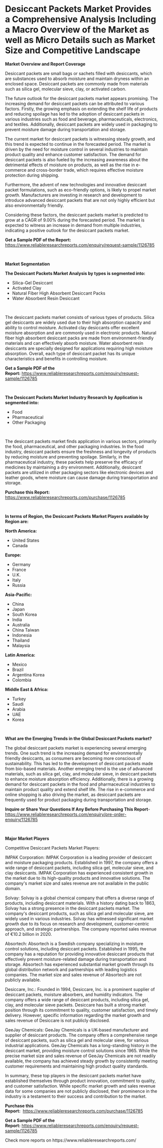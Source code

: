 <p><h1>Desiccant Packets Market Provides a Comprehensive Analysis Including a Macro Overview of the Market as well as Micro Details such as Market Size and Competitive Landscape</h1></p><p><strong>Market Overview and Report Coverage</strong></p>
<p><p>Desiccant packets are small bags or sachets filled with desiccants, which are substances used to absorb moisture and maintain dryness within an enclosed space. Desiccant packets are commonly made from materials such as silica gel, molecular sieve, clay, or activated carbon.</p><p>The future outlook for the desiccant packets market appears promising. The increasing demand for desiccant packets can be attributed to various factors. Firstly, the growing emphasis on extending the shelf life of products and reducing spoilage has led to the adoption of desiccant packets in various industries such as food and beverage, pharmaceuticals, electronics, and textiles. Additionally, desiccant packets are widely used in packaging to prevent moisture damage during transportation and storage.</p><p>The current market for desiccant packets is witnessing steady growth, and this trend is expected to continue in the forecasted period. The market is driven by the need for moisture control in several industries to maintain product quality and enhance customer satisfaction. The demand for desiccant packets is also fueled by the increasing awareness about the detrimental effects of moisture on products, as well as the rise in e-commerce and cross-border trade, which requires effective moisture protection during shipping.</p><p>Furthermore, the advent of new technologies and innovative desiccant packet formulations, such as eco-friendly options, is likely to propel market growth. Manufacturers are investing in research and development to introduce advanced desiccant packets that are not only highly efficient but also environmentally friendly.</p><p>Considering these factors, the desiccant packets market is predicted to grow at a CAGR of 9.00% during the forecasted period. The market is expected to witness an increase in demand from multiple industries, indicating a positive outlook for the desiccant packets market.</p></p>
<p><strong>Get a Sample PDF of the Report:</strong> <a href="https://www.reliableresearchreports.com/enquiry/request-sample/1126785">https://www.reliableresearchreports.com/enquiry/request-sample/1126785</a></p>
<p>&nbsp;</p>
<p><strong>Market Segmentation</strong></p>
<p><strong>The Desiccant Packets Market Analysis by types is segmented into:</strong></p>
<p><ul><li>Silica-Gel Desiccant</li><li>Activated Clay</li><li>Natural Fiber High Absorbent Desiccant Packs</li><li>Water Absorbent Resin Desiccant</li></ul></p>
<p>&nbsp;</p>
<p><p>The desiccant packets market consists of various types of products. Silica gel desiccants are widely used due to their high absorption capacity and ability to control moisture. Activated clay desiccants offer excellent moisture absorption and are commonly used in electronic products. Natural fiber high absorbent desiccant packs are made from environment-friendly materials and can effectively absorb moisture. Water absorbent resin desiccants are specially designed for applications requiring high moisture absorption. Overall, each type of desiccant packet has its unique characteristics and benefits in controlling moisture.</p></p>
<p><strong>Get a Sample PDF of the Report:</strong>&nbsp;<a href="https://www.reliableresearchreports.com/enquiry/request-sample/1126785">https://www.reliableresearchreports.com/enquiry/request-sample/1126785</a></p>
<p>&nbsp;</p>
<p><strong>The Desiccant Packets Market Industry Research by Application is segmented into:</strong></p>
<p><ul><li>Food</li><li>Pharmaceutical</li><li>Other Packaging</li></ul></p>
<p>&nbsp;</p>
<p><p>The desiccant packets market finds application in various sectors, primarily the food, pharmaceutical, and other packaging industries. In the food industry, desiccant packets ensure the freshness and longevity of products by reducing moisture and preventing spoilage. Similarly, in the pharmaceutical industry, these packets help preserve the efficacy of medicines by maintaining a dry environment. Additionally, desiccant packets are utilized in other packaging sectors like electronic devices and leather goods, where moisture can cause damage during transportation and storage.</p></p>
<p><strong>Purchase this Report:</strong>&nbsp; <a href="https://www.reliableresearchreports.com/purchase/1126785">https://www.reliableresearchreports.com/purchase/1126785</a></p>
<p>&nbsp;</p>
<p><strong>In terms of Region, the Desiccant Packets Market Players available by Region are:</strong></p>
<p>
    <p> <strong> North America: </strong>
        <ul>
            <li>United States</li>
            <li>Canada</li>
        </ul>
        </p> 
    <p> <strong> Europe: </strong>
        <ul>
            <li>Germany</li>
            <li>France</li>
            <li>U.K.</li>
            <li>Italy</li>
            <li>Russia</li>
        </ul>
        </p> 
    <p> <strong> Asia-Pacific: </strong>
        <ul>
            <li>China</li>
            <li>Japan</li>
            <li>South Korea</li>
            <li>India</li>
            <li>Australia</li>
            <li>China Taiwan</li>
            <li>Indonesia</li>
            <li>Thailand</li>
            <li>Malaysia</li>
        </ul>
        </p> 
    <p> <strong> Latin America: </strong>
        <ul>
            <li>Mexico</li>
            <li>Brazil</li>
            <li>Argentina Korea</li>
            <li>Colombia</li>
        </ul>
        </p> 
    <p> <strong> Middle East & Africa: </strong>
        <ul>
            <li>Turkey</li>
            <li>Saudi</li>
            <li>Arabia</li>
            <li>UAE</li>
            <li>Korea</li>
        </ul>
    </p>
    </p>
<p>&nbsp;</p>
<p><strong>What are the Emerging Trends in the Global Desiccant Packets market?</strong></p>
<p><p>The global desiccant packets market is experiencing several emerging trends. One such trend is the increasing demand for environmentally friendly desiccants, as consumers are becoming more conscious of sustainability. This has led to the development of desiccant packets made from bio-based materials. Another emerging trend is the use of advanced materials, such as silica gel, clay, and molecular sieve, in desiccant packets to enhance moisture absorption efficiency. Additionally, there is a growing demand for desiccant packets in the food and pharmaceutical industries to maintain product quality and extend shelf life. The rise in e-commerce and online shopping is also driving the market, as desiccant packets are frequently used for product packaging during transportation and storage.</p></p>
<p><strong>Inquire or Share Your Questions If Any Before Purchasing This Report</strong>- <a href="https://www.reliableresearchreports.com/enquiry/pre-order-enquiry/1126785">https://www.reliableresearchreports.com/enquiry/pre-order-enquiry/1126785</a></p>
<p>&nbsp;</p>
<p><strong>Major Market Players</strong></p>
<p><p>Competitive Desiccant Packets Market Players:</p><p>IMPAK Corporation: IMPAK Corporation is a leading provider of desiccant and moisture packaging products. Established in 1997, the company offers a wide range of desiccant packets, including silica gel, molecular sieve, and clay desiccants. IMPAK Corporation has experienced consistent growth in the market due to its high-quality products and innovative solutions. The company's market size and sales revenue are not available in the public domain.</p><p>Solvay: Solvay is a global chemical company that offers a diverse range of products, including desiccant materials. With a history dating back to 1863, Solvay has a strong presence in the desiccant packets market. The company's desiccant products, such as silica gel and molecular sieve, are widely used in various industries. Solvay has witnessed significant market growth due to its focus on research and development, customer-centric approach, and strategic partnerships. The company reported sales revenue of €10.2 billion in 2020.</p><p>Absortech: Absortech is a Swedish company specializing in moisture control solutions, including desiccant packets. Established in 1995, the company has a reputation for providing innovative desiccant products that effectively prevent moisture-related damage during transportation and storage. Absortech has experienced substantial market growth through its global distribution network and partnerships with leading logistics companies. The market size and sales revenue of Absortech are not publicly available.</p><p>Desiccare, Inc.: Founded in 1994, Desiccare, Inc. is a prominent supplier of desiccant packets, moisture absorbers, and humidity indicators. The company offers a wide range of desiccant products, including silica gel, clay, and molecular sieve packets. Desiccare has built a strong market position through its commitment to quality, customer satisfaction, and timely delivery. However, specific information regarding the market growth and sales revenue of Desiccare is not publicly disclosed.</p><p>GeeJay Chemicals: GeeJay Chemicals is a UK-based manufacturer and supplier of desiccant products. The company offers a comprehensive range of desiccant packets, such as silica gel and molecular sieve, for various industrial applications. GeeJay Chemicals has a long-standing history in the desiccant market, providing moisture control solutions since 1965. While the precise market size and sales revenue of GeeJay Chemicals are not readily available, the company has achieved steady growth by consistently meeting customer requirements and maintaining high product quality standards.</p><p>In summary, these top players in the desiccant packets market have established themselves through product innovation, commitment to quality, and customer satisfaction. While specific market growth and sales revenue data for some companies are not publicly disclosed, their prominence in the industry is a testament to their success and contribution to the market.</p></p>
<p><strong>Purchase this Report:</strong>&nbsp;&nbsp;<a href="https://www.reliableresearchreports.com/purchase/1126785">https://www.reliableresearchreports.com/purchase/1126785</a></p>
<p></p>
<p><strong>Get a Sample PDF of the Report:</strong>&nbsp;<a href="https://www.reliableresearchreports.com/enquiry/request-sample/1126785">https://www.reliableresearchreports.com/enquiry/request-sample/1126785</a></p>
<p>Check more reports on https://www.reliableresearchreports.com/</p>